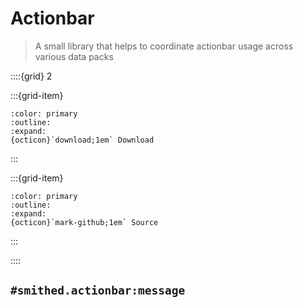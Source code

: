 # Actionbar
> A small library that helps to coordinate actionbar usage across various data packs

::::{grid} 2

:::{grid-item}
```{button-link} https://api.smithed.dev/download?pack=smithed:actionbar
:color: primary
:outline:
:expand:
{octicon}`download;1em` Download
```
:::

:::{grid-item}
```{button-link} https://github.com/Smithed-MC/Libraries/tree/main/smithed_libraries/packs/actionbar/
:color: primary
:outline:
:expand:
{octicon}`mark-github;1em` Source
```
:::

::::

## `#smithed.actionbar:message`

```{include} actionbar/message.md
```
